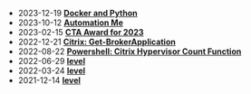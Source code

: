 * 2023-12-19 [**Docker and Python**](/2023-12-19-Cloud-Journey-1-Docker-and-Python/?utm_source=blog&utm_medium=blog&utm_content=recent)
* 2023-10-12 [**Automation Me**](/2023-10-12-automation-me/?utm_source=blog&utm_medium=blog&utm_content=recent)
* 2023-02-15 [**CTA Award for 2023**](/2023-02-15-CTA-Award-for-2023/?utm_source=blog&utm_medium=blog&utm_content=recent)
* 2022-12-21 [**Citrix: Get-BrokerApplication**](/2022-12-21-Powershell-Get-BrokerApplication/?utm_source=blog&utm_medium=blog&utm_content=recent)
* 2022-08-22 [**Powershell: Citrix Hypervisor Count Function**](/2022-08-22-PowerShell-Citrix-Hypervisor-Count-Function/?utm_source=blog&utm_medium=blog&utm_content=recent)
* 2022-06-29 [**level**](/2022-06-29-wem-2206-update-available/?utm_source=blog&utm_medium=blog&utm_content=recent)
* 2022-03-24 [**level**](/2022-03-24-wem-2203-update-available/?utm_source=blog&utm_medium=blog&utm_content=recent)
* 2021-12-14 [**level**](/2021-12-14-wem-2112-update-available/?utm_source=blog&utm_medium=blog&utm_content=recent)
